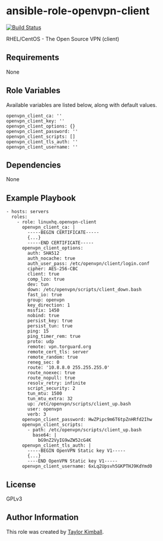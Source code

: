 # ansible-role-openvpn-client

[![Build Status](https://travis-ci.org/linuxhq/ansible-role-openvpn-client.svg?branch=master)](https://travis-ci.org/linuxhq/ansible-role-openvpn-client)

RHEL/CentOS - The Open Source VPN (client)

## Requirements

None

## Role Variables

Available variables are listed below, along with default values.

    openvpn_client_ca: ''
    openvpn_client_key: ''
    openvpn_client_options: {}
    openvpn_client_password: ''
    openvpn_client_scripts: []
    openvpn_client_tls_auth: ''
    openvpn_client_username: ''

## Dependencies

None

## Example Playbook

    - hosts: servers
      roles:
        - role: linuxhq.openvpn-client
          openvpn_client_ca: |
            -----BEGIN CERTIFICATE-----
            {...}
            -----END CERTIFICATE-----
          openvpn_client_options:
            auth: SHA512
            auth_nocache: true
            auth_user_pass: /etc/openvpn/client/login.conf
            cipher: AES-256-CBC
            client: true
            comp_lzo: true
            dev: tun
            down: /etc/openvpn/scripts/client_down.bash
            fast_io: true
            group: openvpn
            key_direction: 1
            mssfix: 1450
            nobind: true
            persist_key: true
            persist_tun: true
            ping: 15
            ping_timer_rem: true
            proto: udp
            remote: vpn.torguard.org
            remote_cert_tls: server
            remote_random: true
            reneg_sec: 0
            route: '10.8.8.0 255.255.255.0'
            route_noexec: true
            route_nopull: true
            resolv_retry: infinite
            script_security: 2
            tun_mtu: 1500
            tun_mtu_extra: 32
            up: /etc/openvpn/scripts/client_up.bash
            user: openvpn
            verb: 3
          openvpn_client_password: HwZPipc9m6T6tpZnHRfd2Ihw
          openvpn_client_scripts:
            - path: /etc/openvpn/scripts/client_up.bash
              base64: |
                bG9nZ2VyIG9wZW52cG4K
          openvpn_client_tls_auth: |
            -----BEGIN OpenVPN Static key V1-----
            {...}
            ----END OpenVPN Static key V1-----
          openvpn_client_username: 6xLq2Upsvh5GKPTHJ9KdYmd0

## License

GPLv3

## Author Information

This role was created by [Taylor Kimball](http://www.linuxhq.org).
